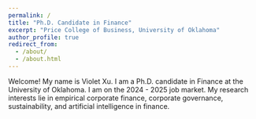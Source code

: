 ```yaml
---
permalink: /
title: "Ph.D. Candidate in Finance"
excerpt: "Price College of Business, University of Oklahoma"
author_profile: true
redirect_from: 
  - /about/
  - /about.html
---
```


Welcome! My name is Violet Xu. I am a Ph.D. candidate in Finance at the University of Oklahoma. I am on the 2024 - 2025 job market.
My research interests lie in empirical corporate finance, corporate governance, sustainability, and artificial intelligence in finance.


